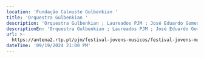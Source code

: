 ```yaml
---
location: 'Fundação Calouste Gulbenkian '
title: 'Orquestra Gulbenkian '
description: 'Orquestra Gulbenkian ; Laureados PJM ; José Eduardo Gomes: Direção'
descriptionEn: 'Orquestra Gulbenkian ; Laureados PJM ; José Eduardo Gomes: Direction'
url: >-
  https://antena2.rtp.pt/pjm/festival-jovens-musicos/festival-jovens-musicos-18-e-19-setembro/
dateTime: '09/19/2024 21:00 PM'
---
```


